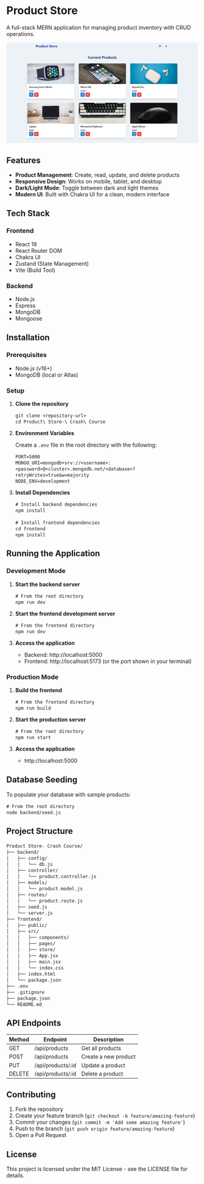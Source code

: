 # Product Store

A full-stack MERN application for managing product inventory with CRUD operations.

![Product Store Screenshot](./Vite-React-10-05-2025_02_39_PM.png)

## Features

- **Product Management**: Create, read, update, and delete products
- **Responsive Design**: Works on mobile, tablet, and desktop
- **Dark/Light Mode**: Toggle between dark and light themes
- **Modern UI**: Built with Chakra UI for a clean, modern interface

## Tech Stack

### Frontend
- React 19
- React Router DOM
- Chakra UI
- Zustand (State Management)
- Vite (Build Tool)

### Backend
- Node.js
- Express
- MongoDB
- Mongoose

## Installation

### Prerequisites
- Node.js (v16+)
- MongoDB (local or Atlas)

### Setup

1. **Clone the repository**
   ```
   git clone <repository-url>
   cd Product\ Store-\ Crash\ Course
   ```

2. **Environment Variables**
   
   Create a `.env` file in the root directory with the following:
   ```
   PORT=5000
   MONGO_URI=mongodb+srv://<username>:<password>@<cluster>.mongodb.net/<database>?retryWrites=true&w=majority
   NODE_ENV=development
   ```

3. **Install Dependencies**
   ```
   # Install backend dependencies
   npm install
   
   # Install frontend dependencies
   cd frontend
   npm install
   ```

## Running the Application

### Development Mode

1. **Start the backend server**
   ```
   # From the root directory
   npm run dev
   ```

2. **Start the frontend development server**
   ```
   # From the frontend directory
   npm run dev
   ```

3. **Access the application**
   - Backend: http://localhost:5000
   - Frontend: http://localhost:5173 (or the port shown in your terminal)

### Production Mode

1. **Build the frontend**
   ```
   # From the frontend directory
   npm run build
   ```

2. **Start the production server**
   ```
   # From the root directory
   npm run start
   ```

3. **Access the application**
   - http://localhost:5000

## Database Seeding

To populate your database with sample products:

```
# From the root directory
node backend/seed.js
```

## Project Structure

```
Product Store- Crash Course/
├── backend/
│   ├── config/
│   │   └── db.js
│   ├── controller/
│   │   └── product.controller.js
│   ├── models/
│   │   └── product.model.js
│   ├── routes/
│   │   └── product.route.js
│   ├── seed.js
│   └── server.js
├── frontend/
│   ├── public/
│   ├── src/
│   │   ├── components/
│   │   ├── pages/
│   │   ├── store/
│   │   ├── App.jsx
│   │   ├── main.jsx
│   │   └── index.css
│   ├── index.html
│   └── package.json
├── .env
├── .gitignore
├── package.json
└── README.md
```

## API Endpoints

| Method | Endpoint | Description |
|--------|----------|-------------|
| GET    | /api/products | Get all products |
| POST   | /api/products | Create a new product |
| PUT    | /api/products/:id | Update a product |
| DELETE | /api/products/:id | Delete a product |

## Contributing

1. Fork the repository
2. Create your feature branch (`git checkout -b feature/amazing-feature`)
3. Commit your changes (`git commit -m 'Add some amazing feature'`)
4. Push to the branch (`git push origin feature/amazing-feature`)
5. Open a Pull Request

## License

This project is licensed under the MIT License - see the LICENSE file for details.